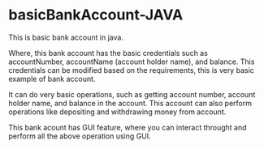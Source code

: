 # basicBankAccount-JAVA

This is basic bank account in java.

Where, this bank account has the basic credentials such as accountNumber, accountName (account holder name), and balance.
This credentials can be modified based on the requirements, this is very basic example of bank account.

It can do very basic operations, such as getting account number, account holder name, and balance in the account.
This account can also perform operations like depositing and withdrawing money from account.

This bank acount has GUI feature, where you can interact throught and perform all the above operation using GUI.
